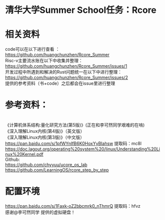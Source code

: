 # 清华大学Summer School任务：Rcore
# 相关资料
code可以在以下进行查看 ：</br>https://github.com/huangchunzhen/Rcore_Summer 
</br>Risc-v主要流水账在以下中收集并整理：</br>https://github.com/huangchunzhen/Rcore_Summer/issues/1
</br>开发过程中所遇到和解决的Rust问题统一在以下中进行整理：</br>https://github.com/huangchunzhen/Rcore_Summer/issues/2
</br>提供的参考资料（书+code）之后都会在issue里进行整理
# 参考资料：
</br>《计算机体系结构:量化研究方法(第5版)》(正在和李可然同学艰难的在啃)
</br>《深入理解Linux内核(第4版)》（英文版）
</br>《深入理解Linux内核(第3版)》（中文版）
</br> https://pan.baidu.com/s/1pfWYnIfB6K0HoxYyBIahsw  提取码：mc8l
</br>https://doc.lagout.org/operating%20system%20/linux/Understanding%20Linux%20Kernel.pdf 
</br>Github:
</br>https://github.com/chyyuu/ucore_os_lab
</br>https://github.com/LearningOS/rcore_step_by_step
# 配置环境
https://pan.baidu.com/s/1Faxk-oZ2bbcmrk0_nThmrQ  提取码：hfvz
<br /> 感谢@李可然同学 提供的虚拟硬盘！



